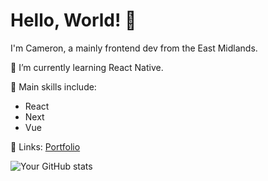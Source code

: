 # Hello, World! 👋

I'm Cameron, a mainly frontend dev from the East Midlands.

🌱 I’m currently learning React Native.

🚀 Main skills include:
- React
- Next
- Vue

🔗 Links:
[Portfolio](https://cameronroberts.uk/)



![Your GitHub stats](https://github-readme-stats.vercel.app/api?username=cameronroberts00&show_icons=true&theme=dark)

